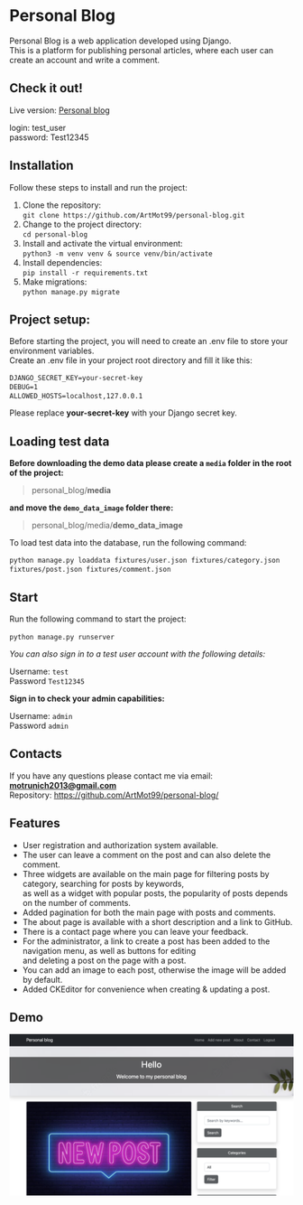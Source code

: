 # Personal Blog

Personal Blog is a web application developed using Django.\
This is a platform for publishing personal articles, where each user can create an account and write a comment.


## Check it out!
Live version: [Personal blog](https://alter-ego.fun)

login: test_user\
password: Test12345


## Installation

Follow these steps to install and run the project:

1. Clone the repository:\
` git clone https://github.com/ArtMot99/personal-blog.git `
2. Change to the project directory:\
` cd personal-blog `
3. Install and activate the virtual environment:\
` python3 -m venv venv & source venv/bin/activate `
4. Install dependencies:\
` pip install -r requirements.txt `
5. Make migrations:\
` python manage.py migrate `


## Project setup:

Before starting the project, you will need to create an .env file to store your environment variables.\
Create an .env file in your project root directory and fill it like this:

```
DJANGO_SECRET_KEY=your-secret-key
DEBUG=1
ALLOWED_HOSTS=localhost,127.0.0.1
```

Please replace **your-secret-key** with your Django secret key.


## Loading test data

**Before downloading the demo data please create a `media` folder in the root of the project:**
> personal_blog/**media**

**and move the `demo_data_image` folder there:**
> personal_blog/media/**demo_data_image**

To load test data into the database, run the following command:
```
python manage.py loaddata fixtures/user.json fixtures/category.json fixtures/post.json fixtures/comment.json
```


## Start

Run the following command to start the project:

` python manage.py runserver  `

*You can also sign in to a test user account with the following details:*

Username: `test`\
Password `Test12345`

**Sign in to check your admin capabilities:**

Username: `admin`\
Password `admin`


## Contacts

If you have any questions please contact me via email: **motrunich2013@gmail.com**\
Repository: https://github.com/ArtMot99/personal-blog/


## Features

* User registration and authorization system available.
* The user can leave a comment on the post and can also delete the comment.
* Three widgets are available on the main page for filtering posts by category, searching for posts by keywords,\
as well as a widget with popular posts, the popularity of posts depends on the number of comments.
* Added pagination for both the main page with posts and comments.
* The about page is available with a short description and a link to GitHub.
* There is a contact page where you can leave your feedback.
* For the administrator, a link to create a post has been added to the navigation menu, as well as buttons for editing\
and deleting a post on the page with a post.
* You can add an image to each post, otherwise the image will be added by default.
* Added CKEditor for convenience when creating & updating a post.


## Demo

![Website interface](demo.png)
